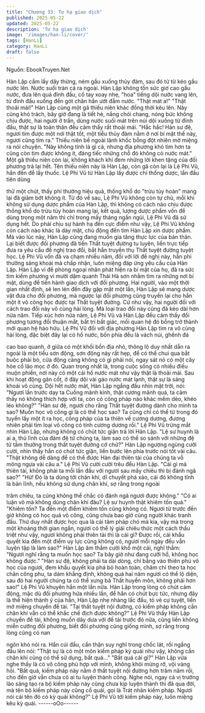 ```yaml
---
title: "Chương 33: Tư hạ giao dịch"
published: 2025-05-22
updated: 2025-05-22
description: 'Tư hạ giao dịch'
image: '/images/han-li/cover/'
tags: [HanLi]
category: HanLi
draft: false
---
```


Nguồn: EbookTruyen.Net

Hàn Lập cầm lấy dây thừng, ném gầu xuống thủy đàm, sau đó từ
từ kéo gầu nước lên.
Nước suối tràn cả ra ngoài.
Hàn Lập không tốn sức giơ cao gầu nước, đưa lên quá đỉnh đầu,
cổ tay xoay nhẹ, "hoa" tiếng dội nước vang lên, từ đỉnh đấu xuống
đến gót chân hắn ướt đẫm nước.
"Thật mát a!"
"Thật thoải mái!"
Hàn Lập cùng một gã thiếu niên khác đồng thời kêu lên.
Này cũng khó trách, bây giờ đang là tiết hè, nắng chói chang,
nóng bức không chịu được, hai người ở trần, dùng nước suối mát
trên núi dội xuống từ đỉnh đầu, thật sự là toàn thân đều cảm thấy
rất thoải mái.
"Hắc hắc! Hàn sư đệ, ngươi tìm được một nơi thật tốt, một tiểu
thủy đàm nằm ở nơi bí mật thế này, ngươi cũng tìm ra." Thiếu
niên bề ngoài lãnh khốc bỗng đột nhiên mở miệng ra nói chuyện.
"Này không tính là gì cả, nhưng địa phương khó tìm hơn ta cũng
còn tìm được không ít, đáng tiếc những chỗ đó không có nước
mát." Một gã thiếu niên còn lại, không khách khí đem những lời
khen tặng của đối phương trả lại hết.
Tên thiếu niên này là Hàn Lập, còn gã còn lại là Lệ Phi Vũ, hắn
đến để lấy thuốc.
Lệ Phi Vũ từ Hàn Lập lấy được chỉ thống dược, lần đầu tiên dùng

thử một chút, thấy phi thường hiệu quả, thống khổ do "trừu tủy
hoàn" mang lại đã giảm bớt không ít.
Từ đó về sau, Lệ Phi Vũ không còn tự chủ, mỗi khi không sử
dụng dược phẩm của Hàn Lập, thì không có cách nào chịu được
thống khổ do trừu tủy hoàn mang lại, kết quả, lượng dược phẩm
vốn để dùng trong một năm thì chỉ trong mấy tháng ngắn ngủi, Lệ
Phi Vũ đã sử dụng hết.
Do phải chịu sự hành hạ đến cực điểm như vậy, Lệ Phi Vũ không
còn cách nào khác là dày mặt, chủ động đến tìm Hàn Lập xin
dược phẩm.
Mà vào lúc này, Hàn Lập cũng đang muốn gia tăng thực lực của
bản thân. Lại biết được đối phương đã tiến Thất tuyệt đường tu
luyện, liền trực tiếp đưa ra yêu cầu đề nghị trao đổi, bắt hắn
truyền thụ Thất tuyệt đường tuyệt học.
Lệ Phi Vũ vốn đã va chạm nhiều năm, đối với lời đề nghị này, hắn
phi thường sảng khoái mà chấp nhận, luôn miệng đáp ứng yêu
cầu của Hàn Lập.
Hàn Lập vì đề phòng ngoại nhân phát hiện ra bí mật của họ, đã ra
sức tìm kiếm phương vi mười dặm quanh Thải Hà sơn nhằm tìm
ra những nơi bí mật, dùng để tiến hành giao dịch với đối phương.
Hai người, vào một thời gian nhất định, sẽ len lén đến đây gặp
mặt một lần, Hàn Lập sẽ mang dược vật đưa cho đối phương, mà
ngược lại đối phương cũng truyền lại cho hắn một ít võ công học
được tại Thất tuyệt đường.
Cứ như vậy, hai người đối với cách trao đổi này vô cùng hài lòng.
Mà loại trao đổi này cũng đã kéo dài hơn nửa năm.
Tiếp xúc hơn nửa năm, Lệ Phi Vũ và Hàn Lập đều cảm thấy đối
phương tương đối thuận mắt, bất tri bất giác, mối quan hệ đó
bỗng trở thành mới quan hệ hảo hữu.
Lệ Phi Vũ đối với địa phương Hàn Lập tìm ra vô cùng hài lòng,
đặc biệt đây lại có hồ nước, bốn phía đều là vách núi, ghềnh đá

cao bao quanh, ở giữa có một khối bồn địa nhỏ, thông lộ duy nhất
dẫn ra ngoài là một tiểu sơn động, sơn động này rất hẹp, để có
thể chui qua bắt buộc phải bò, cửa động càng không có gì phải
nói, ngay sát nó có một cây hòe cổ lão mọc ở đó.
Quan trọng nhất là, trong cuộc sống có nhiều điều muộn phiền,
nơi này có một cái hồ nước mát như vậy thật là thoải mái.
Sau khi hoạt động gân cốt, ở đây dội vài gáo nước mát lạnh, thật
sự là sảng khoái vô cùng.
Dội hết nước mát, Hàn Lập ngẩng đầu nhìn mặt trời, nói:
"Ngươi lần trước dạy ta Cuồng mãnh kình, thật cương mãnh quá,
ta cảm thấy nó không thích hợp với ta, còn có công pháp nào
khác mềm dẻo, khéo léo không?"
"Hàn sư đệ, ngươi cho rằng Thất tuyệt đường dành cho mình ta
sao? Muốn học võ công gì là có thể học sao? Ta cũng chỉ có thể
từ trong đó tuyển lấy một ít ra học, công pháp của ta thiên về
cương dương, đương nhiên phải tìm loại võ công có tính cương
dương rồi." Lệ Phi Vũ trừng mắt nhìn Hàn Lập, nhưng không có
chút tức giận trả lời Hàn Lập.
"Lệ sư huynh là ai a, thủ lĩnh của đám đệ tử chúng ta, làm sao có
thể so sánh với những đệ tử tầm thường trong thất tuyệt đường
cớ chứ?"
Hàn Lập ngượng ngùng cười cười, nhìn thấy hắn có chút tức
giận, liền bước lên phía trước nói tốt vài câu.
"Thật không dễ dàng để có thể được Hàn đại thiên tài của chúng
ta vỗ mông ngựa vài câu a." Lệ Phi Vũ cười cười trêu đểu Hàn
Lập.
"Cái gì mà thiên tài, không phải ta mỗi lần đấu với ngươi sau mấy
chiêu thì bị đánh ngã sao?"
"Hừ! Đó là ta dùng tới chân khí, dĩ chuyết phá xảo, cái đó không
tính là bản lĩnh, nếu không sử dụng chân khí, sợ rằng trong ngoài

trăm chiêu, ta cũng không thể chắc có đánh ngã ngươi được
không."
"Có ai luận võ mà không dùng chân khí đâu? Lệ sư huynh thật
khiêm tốn quá."
"Khiêm tốn? Ta đến một điểm khiêm tốn cũng không có. Ngươi từ
trước đến giờ không có học quá võ công, cũng chưa bao giờ cùng
người khác tranh đấu. Thứ duy nhất được học qua là cái tâm
pháp chó má kia, vậy mà trong một khoảng thời gian ngắn, ngươi
có thể lý giải chiêu thức một cách thấu triệt như vậy, ngươi không
phải thiên tài thì là cái gì? Được rồi, cái khẩu quyết kia đến một
điểm uy lực cũng không có, ngươi mỗi ngày đều vẫn luyện tập là
làm sao?"
Hàn Lập âm thầm cười khổ một cái, nghĩ thầm:
"Ngươi nghĩ rằng ta muốn học sao? Ta bây giờ như đang cưỡi hổ,
không học không được."
"Hàn sư đệ, không phải ta dài dòng, chỉ bằng vào thiên phú võ
học của ngươi, đem khẩu quyết kia phá bỏ hoàn toàn, chăm chỉ
theo ta học chân công phu, ta dám khẳng định, không quá hai
năm ngươi có thể lộ diện, sau đó hai người chúng ta có thể xưng
bá Thất huyền môn, không phải hơn sao!" Lệ Phi Vũ khuyên hắn
một lần nữa.
Hàn Lập trong lòng có chút cảm động, mặc dù đối phương hứa
nhiều lần, để hắn có chút bực tức, nhưng đây là thể hiện thành ý
của hắn,
Hàn Lập nhẹ nhàng lắc đầu, tỏ vẻ cự tuyệt, liền mở miệng chuyển
đề tài.
"Tại thất tuyệt nội đường, có kiếm pháp không cần chân khí vẫn
có thể khắc chế địch được không?"
Lệ Phi Vũ thấy Hàn Lập chuyển đề tài, không muốn dây dưa với
đề tài trước đó nữa, cũng liền không miễn cưỡng đối phương,
biết đối phương cũng giống mình, sợ rằng trong lòng cũng có nan

ngôn khó nói ra.
Hắn cúi đầu, cẩn thận suy nghĩ trong chốc lát, rồi ngẩng đầu lên
nói:
"Thật sự là có một môn kiếm pháp kỳ quái như vậy, không cần
chân khí cũng có thể sử dụng, bất quá…"
"Bất quá cái gì?" Hàn Lập vừa nghe thấy là có võ công phù hợp
với mình, không khỏi mừng rỡ, vội vàng hỏi.
"Bất quá, kiếm pháp này nằm ở thất tuyệt nội đường hơn trăm
năm rồi, cho đến giờ vẫn chưa có ai tu luyện thành công. Nghe
nói, ngay cả vị trưởng lão sáng tạo ra bộ kiếm pháp này cũng
chưa kịp luyện thành thì đã qua đời, mà tên bộ kiếm pháp này
cũng cổ quái, gọi là Trát nhãn kiếm pháp. Ngươi nói cái tên đó có
kỳ quái không?" Lệ Phi Vũ tới kiếm pháp này, luôn miệng kêu kỳ
quái.
------oOo------
